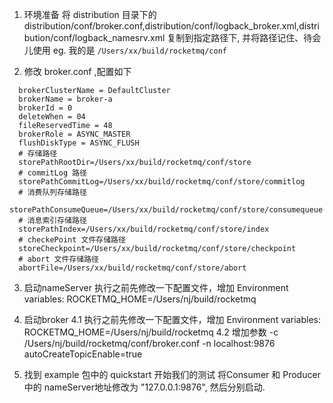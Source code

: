 1. 环境准备
   将 distribution 目录下的 distribution/conf/broker.conf,distribution/conf/logback_broker.xml,distribution/conf/logback_namesrv.xml
   复制到指定路径下, 并将路径记住、待会儿使用
   eg. 我的是 `/Users/xx/build/rocketmq/conf`
   
2. 修改 broker.conf ,配置如下
  ```
    brokerClusterName = DefaultCluster
    brokerName = broker-a
    brokerId = 0
    deleteWhen = 04
    fileReservedTime = 48
    brokerRole = ASYNC_MASTER
    flushDiskType = ASYNC_FLUSH
    # 存储路径
    storePathRootDir=/Users/xx/build/rocketmq/conf/store
    # commitLog 路径
    storePathCommitLog=/Users/xx/build/rocketmq/conf/store/commitlog
    # 消费队列存储路径
    storePathConsumeQueue=/Users/xx/build/rocketmq/conf/store/consumequeue
    # 消息索引存储路径
    storePathIndex=/Users/xx/build/rocketmq/conf/store/index
    # checkePoint 文件存储路径
    storeCheckpoint=/Users/xx/build/rocketmq/conf/store/checkpoint
    # abort 文件存储路径
    abortFile=/Users/xx/build/rocketmq/conf/store/abort
  ```

3. 启动nameServer
   执行之前先修改一下配置文件，增加 Environment variables:
   ROCKETMQ_HOME=/Users/nj/build/rocketmq

4. 启动broker
   4.1 执行之前先修改一下配置文件，增加 Environment variables:
       ROCKETMQ_HOME=/Users/nj/build/rocketmq
   4.2 增加参数
       -c /Users/nj/build/rocketmq/conf/broker.conf -n localhost:9876 autoCreateTopicEnable=true   
       
5. 找到 example 包中的 quickstart 开始我们的测试
   将Consumer 和 Producer 中的 nameServer地址修改为 "127.0.0.1:9876", 然后分别启动.
          
